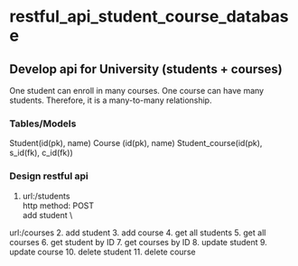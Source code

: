 # restful_api_student_course_database

## Develop api for University (students + courses)
One student can enroll in many courses.
One course can have many students.
Therefore, it is a many-to-many relationship.

### Tables/Models
Student(id(pk), name)
Course (id(pk), name)
Student_course(id(pk), s_id(fk), c_id(fk))

### Design restful api
1. url:/students \
   http method: POST \
   add student \

url:/courses
2. add student
3. add course
4. get all students
5. get all courses
6. get student by ID
7. get courses by ID
8. update student
9. update course
10. delete student 
11. delete course
